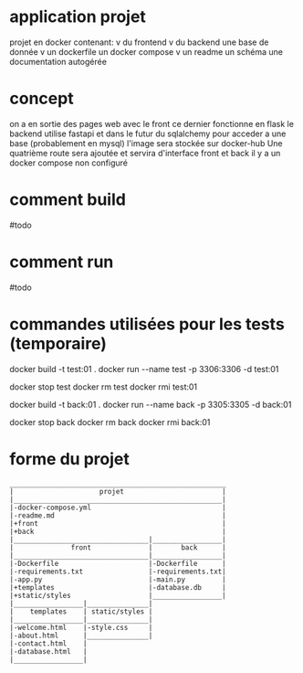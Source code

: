 # application projet
projet en docker contenant:
v du frontend
v du backend
une base de donnée
v un dockerfile
un docker compose
v un readme
un schéma
une documentation autogérée
# concept
on a en sortie des pages web avec le front ce dernier fonctionne en flask
le backend utilise fastapi et dans le futur du sqlalchemy pour acceder a une base (probablement en mysql)
l'image sera stockée sur docker-hub
Une quatrième route sera ajoutée et servira d'interface front et back
il y a un docker compose non configuré

# comment build
#todo
# comment run
#todo

# commandes utilisées pour les tests (temporaire)
docker build -t test:01 .
docker run --name test -p 3306:3306 -d test:01

docker stop test
docker rm test
docker rmi test:01

docker build -t back:01 .
docker run --name back -p 3305:3305 -d back:01

docker stop back
docker rm back
docker rmi back:01

# forme du projet


    _____________________________________________________
    |                     projet                        |
    |___________________________________________________|
    |-docker-compose.yml                                |
    |-readme.md                                         |
    |+front                                             |
    |+back                                              |
    |_________________________________|_________________|
    |              front              |       back      |
    |_________________________________|_________________|
    |-Dockerfile                      |-Dockerfile      |
    |-requirements.txt                |-requirements.txt|
    |-app.py                          |-main.py         |
    |+templates                       |-database.db     |
    |+static/styles                   |_________________|
    |_________________|_______________|
    |    templates    | static/styles |
    |_________________|_______________|
    |-welcome.html    |-style.css     |
    |-about.html      |_______________|
    |-contact.html    |
    |-database.html   |
    |_________________|

